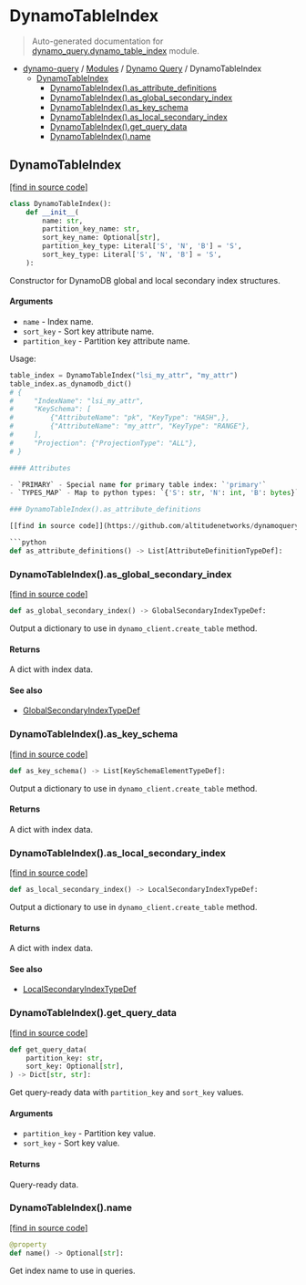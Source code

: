# DynamoTableIndex

> Auto-generated documentation for [dynamo_query.dynamo_table_index](https://github.com/altitudenetworks/dynamoquery/blob/master/dynamo_query/dynamo_table_index.py) module.

- [dynamo-query](../README.md#dynamoquery) / [Modules](../MODULES.md#dynamo-query-modules) / [Dynamo Query](index.md#dynamo-query) / DynamoTableIndex
    - [DynamoTableIndex](#dynamotableindex)
        - [DynamoTableIndex().as_attribute_definitions](#dynamotableindexas_attribute_definitions)
        - [DynamoTableIndex().as_global_secondary_index](#dynamotableindexas_global_secondary_index)
        - [DynamoTableIndex().as_key_schema](#dynamotableindexas_key_schema)
        - [DynamoTableIndex().as_local_secondary_index](#dynamotableindexas_local_secondary_index)
        - [DynamoTableIndex().get_query_data](#dynamotableindexget_query_data)
        - [DynamoTableIndex().name](#dynamotableindexname)

## DynamoTableIndex

[[find in source code]](https://github.com/altitudenetworks/dynamoquery/blob/master/dynamo_query/dynamo_table_index.py#L12)

```python
class DynamoTableIndex():
    def __init__(
        name: str,
        partition_key_name: str,
        sort_key_name: Optional[str],
        partition_key_type: Literal['S', 'N', 'B'] = 'S',
        sort_key_type: Literal['S', 'N', 'B'] = 'S',
    ):
```

Constructor for DynamoDB global and local secondary index structures.

#### Arguments

- `name` - Index name.
- `sort_key` - Sort key attribute name.
- `partition_key` - Partition key attribute name.

Usage:

```python
table_index = DynamoTableIndex("lsi_my_attr", "my_attr")
table_index.as_dynamodb_dict()
# {
#     "IndexName": "lsi_my_attr",
#     "KeySchema": [
#         {"AttributeName": "pk", "KeyType": "HASH",},
#         {"AttributeName": "my_attr", "KeyType": "RANGE"},
#     ],
#     "Projection": {"ProjectionType": "ALL"},
# }

#### Attributes

- `PRIMARY` - Special name for primary table index: `'primary'`
- `TYPES_MAP` - Map to python types: `{'S': str, 'N': int, 'B': bytes}`

### DynamoTableIndex().as_attribute_definitions

[[find in source code]](https://github.com/altitudenetworks/dynamoquery/blob/master/dynamo_query/dynamo_table_index.py#L121)

```python
def as_attribute_definitions() -> List[AttributeDefinitionTypeDef]:
```

### DynamoTableIndex().as_global_secondary_index

[[find in source code]](https://github.com/altitudenetworks/dynamoquery/blob/master/dynamo_query/dynamo_table_index.py#L66)

```python
def as_global_secondary_index() -> GlobalSecondaryIndexTypeDef:
```

Output a dictionary to use in `dynamo_client.create_table` method.

#### Returns

A dict with index data.

#### See also

- [GlobalSecondaryIndexTypeDef](dynamo_query_types.md#globalsecondaryindextypedef)

### DynamoTableIndex().as_key_schema

[[find in source code]](https://github.com/altitudenetworks/dynamoquery/blob/master/dynamo_query/dynamo_table_index.py#L106)

```python
def as_key_schema() -> List[KeySchemaElementTypeDef]:
```

Output a dictionary to use in `dynamo_client.create_table` method.

#### Returns

A dict with index data.

### DynamoTableIndex().as_local_secondary_index

[[find in source code]](https://github.com/altitudenetworks/dynamoquery/blob/master/dynamo_query/dynamo_table_index.py#L86)

```python
def as_local_secondary_index() -> LocalSecondaryIndexTypeDef:
```

Output a dictionary to use in `dynamo_client.create_table` method.

#### Returns

A dict with index data.

#### See also

- [LocalSecondaryIndexTypeDef](dynamo_query_types.md#localsecondaryindextypedef)

### DynamoTableIndex().get_query_data

[[find in source code]](https://github.com/altitudenetworks/dynamoquery/blob/master/dynamo_query/dynamo_table_index.py#L140)

```python
def get_query_data(
    partition_key: str,
    sort_key: Optional[str],
) -> Dict[str, str]:
```

Get query-ready data with `partition_key` and `sort_key` values.

#### Arguments

- `partition_key` - Partition key value.
- `sort_key` - Sort key value.

#### Returns

Query-ready data.

### DynamoTableIndex().name

[[find in source code]](https://github.com/altitudenetworks/dynamoquery/blob/master/dynamo_query/dynamo_table_index.py#L56)

```python
@property
def name() -> Optional[str]:
```

Get index name to use in queries.
